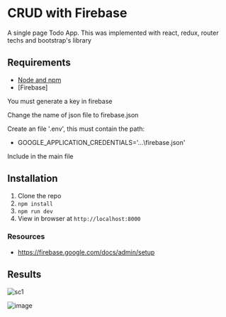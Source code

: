 # CRUD with Firebase

A single page Todo App. This was implemented with react, redux, router techs and bootstrap's library

## Requirements

- [Node and npm](http://nodejs.org)
- [Firebase]

You must generate a key in firebase

Change the name of json file to firebase.json

Create an file '.env', this must contain the path:

- GOOGLE_APPLICATION_CREDENTIALS='...\firebase.json'

Include in the main file

## Installation

1. Clone the repo
2. `npm install`
3. `npm run dev`
4. View in browser at `http://localhost:8000`

### Resources

- https://firebase.google.com/docs/admin/setup

## Results

![sc1](https://user-images.githubusercontent.com/69781012/210018672-3418a6a4-1c85-4168-993b-7b73ca3914d9.PNG)

![image](https://user-images.githubusercontent.com/69781012/210018829-971a0b2c-ce2a-43aa-ad7b-7cb67718af39.png)
